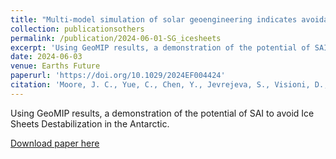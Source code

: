 ```yaml
---
title: "Multi-model simulation of solar geoengineering indicates avoidable destabilization of the West Antarctic ice sheet"
collection: publicationsothers
permalink: /publication/2024-06-01-SG_icesheets
excerpt: 'Using GeoMIP results, a demonstration of the potential of SAI to avoid Ice Sheets Destabilization in the Antarctic'
date: 2024-06-03
venue: Earths Future
paperurl: 'https://doi.org/10.1029/2024EF004424'
citation: 'Moore, J. C., Yue, C., Chen, Y., Jevrejeva, S., Visioni, D., Uotila, P., & Zhao, L. (2024). Multi-model simulation of solar geoengineering indicates avoidable destabilization of the West Antarctic ice sheet. Earth's Future, 12, e2024EF004424. https://doi.org/10.1029/2024EF004424'
---
```


Using GeoMIP results, a demonstration of the potential of SAI to avoid Ice Sheets Destabilization in the Antarctic.

[Download paper here](https://doi.org/10.1029/2024EF004424)

 

